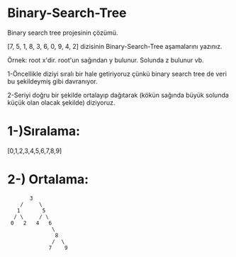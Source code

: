 # Binary-Search-Tree
Binary search tree projesinin çözümü.

[7, 5, 1, 8, 3, 6, 0, 9, 4, 2] dizisinin Binary-Search-Tree aşamalarını yazınız.

Örnek: root x'dir. root'un sağından y bulunur. Solunda z bulunur vb.

1-Öncellikle diziyi sıralı bir hale getiriyoruz çünkü binary search tree de veri bu şekildeymiş gibi davranıyor.

2-Seriyi doğru bir şekilde ortalayıp dağıtarak (kökün sağında büyük solunda küçük olan olacak şekilde) diziyoruz.

# 1-)Sıralama:

[0,1,2,3,4,5,6,7,8,9]

# 2-) Ortalama:

           3
        /     \
       1       5
      / \     / \
     0   2   4   6
                  \
                   8
                  /  \
                 7    9
